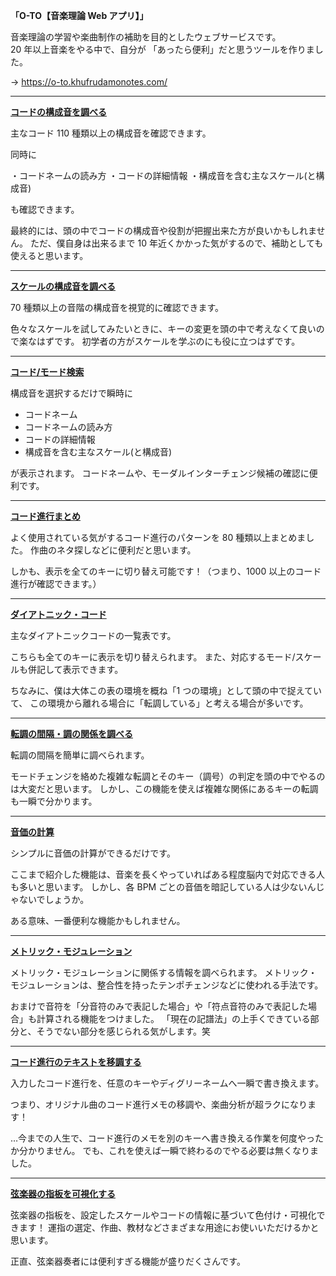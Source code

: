 **「O-TO【音楽理論 Web アプリ】」**  
  
音楽理論の学習や楽曲制作の補助を目的としたウェブサービスです。  
20 年以上音楽をやる中で、自分が 「あったら便利」だと思うツールを作りました。

→ https://o-to.khufrudamonotes.com/

---

**[コードの構成音を調べる](https://o-to.khufrudamonotes.com/o-to-chords)**

主なコード 110 種類以上の構成音を確認できます。

同時に

・コードネームの読み方
・コードの詳細情報
・構成音を含む主なスケール(と構成音)

も確認できます。

最終的には、頭の中でコードの構成音や役割が把握出来た方が良いかもしれません。
ただ、僕自身は出来るまで 10 年近くかかった気がするので、補助としても使えると思います。

---

**[スケールの構成音を調べる](https://o-to.khufrudamonotes.com/o-to-scale)**

70 種類以上の音階の構成音を視覚的に確認できます。

色々なスケールを試してみたいときに、キーの変更を頭の中で考えなくて良いので楽なはずです。
初学者の方がスケールを学ぶのにも役に立つはずです。

---

**[コード/モード検索](https://o-to.khufrudamonotes.com/o-to-modal-interchange)**

構成音を選択するだけで瞬時に

- コードネーム
- コードネームの読み方
- コードの詳細情報
- 構成音を含む主なスケール(と構成音)

が表示されます。
コードネームや、モーダルインターチェンジ候補の確認に便利です。

---

**[コード進行まとめ](https://o-to.khufrudamonotes.com/o-to-chord-progression)**

よく使用されている気がするコード進行のパターンを 80 種類以上まとめました。
作曲のネタ探しなどに便利だと思います。

しかも、表示を全てのキーに切り替え可能です！（つまり、1000 以上のコード進行が確認できます。）

---

**[ダイアトニック・コード](https://o-to.khufrudamonotes.com/o-to-diatonic-chords)**

主なダイアトニックコードの一覧表です。

こちらも全てのキーに表示を切り替えられます。
また、対応するモード/スケールも併記して表示できます。

ちなみに、僕は大体この表の環境を概ね「1 つの環境」として頭の中で捉えていて、
この環境から離れる場合に「転調している」と考える場合が多いです。

---

**[転調の間隔・調の関係を調べる](https://o-to.khufrudamonotes.com/o-to-modulation)**

転調の間隔を簡単に調べられます。

モードチェンジを絡めた複雑な転調とそのキー（調号）の判定を頭の中でやるのは大変だと思います。
しかし、この機能を使えば複雑な関係にあるキーの転調も一瞬で分かります。

---

**[音価の計算](https://o-to.khufrudamonotes.com/o-to-note-value)**

シンプルに音価の計算ができるだけです。

ここまで紹介した機能は、音楽を長くやっていればある程度脳内で対応できる人も多いと思います。
しかし、各 BPM ごとの音価を暗記している人は少ないんじゃないでしょうか。

ある意味、一番便利な機能かもしれません。

---

**[メトリック・モジュレーション](https://o-to.khufrudamonotes.com/o-to-metric-modulation)**

メトリック・モジュレーションに関係する情報を調べられます。
メトリック・モジュレーションは、整合性を持ったテンポチェンジなどに使われる手法です。

おまけで音符を「分音符のみで表記した場合」や「符点音符のみで表記した場合」も計算される機能をつけました。
「現在の記譜法」の上手くできている部分と、そうでない部分を感じられる気がします。笑

---

**[コード進行のテキストを移調する](https://o-to.khufrudamonotes.com/o-to-degree-change)**

入力したコード進行を、任意のキーやディグリーネームへ一瞬で書き換えます。

つまり、オリジナル曲のコード進行メモの移調や、楽曲分析が超ラクになります！

…今までの人生で、コード進行のメモを別のキーへ書き換える作業を何度やったか分かりません。
でも、これを使えば一瞬で終わるのでやる必要は無くなりました。

---

**[弦楽器の指板を可視化する](https://o-to.khufrudamonotes.com/o-to-fingerboard)**

弦楽器の指板を、設定したスケールやコードの情報に基づいて色付け・可視化できます！
運指の選定、作曲、教材などさまざまな用途にお使いいただけるかと思います。

正直、弦楽器奏者には便利すぎる機能が盛りだくさんです。

